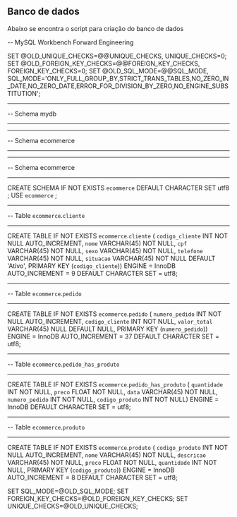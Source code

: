 ## Banco de dados

Abaixo se encontra o script para criação do banco de dados

-- MySQL Workbench Forward Engineering

SET @OLD_UNIQUE_CHECKS=@@UNIQUE_CHECKS, UNIQUE_CHECKS=0;
SET @OLD_FOREIGN_KEY_CHECKS=@@FOREIGN_KEY_CHECKS, FOREIGN_KEY_CHECKS=0;
SET @OLD_SQL_MODE=@@SQL_MODE, SQL_MODE='ONLY_FULL_GROUP_BY,STRICT_TRANS_TABLES,NO_ZERO_IN_DATE,NO_ZERO_DATE,ERROR_FOR_DIVISION_BY_ZERO,NO_ENGINE_SUBSTITUTION';

-- -----------------------------------------------------
-- Schema mydb
-- -----------------------------------------------------
-- -----------------------------------------------------
-- Schema ecommerce
-- -----------------------------------------------------

-- -----------------------------------------------------
-- Schema ecommerce
-- -----------------------------------------------------
CREATE SCHEMA IF NOT EXISTS `ecommerce` DEFAULT CHARACTER SET utf8 ;
USE `ecommerce` ;

-- -----------------------------------------------------
-- Table `ecommerce`.`cliente`
-- -----------------------------------------------------
CREATE TABLE IF NOT EXISTS `ecommerce`.`cliente` (
  `codigo_cliente` INT NOT NULL AUTO_INCREMENT,
  `nome` VARCHAR(45) NOT NULL,
  `cpf` VARCHAR(45) NOT NULL,
  `sexo` VARCHAR(45) NOT NULL,
  `telefone` VARCHAR(45) NOT NULL,
  `situacao` VARCHAR(45) NOT NULL DEFAULT 'Ativo',
  PRIMARY KEY (`codigo_cliente`))
ENGINE = InnoDB
AUTO_INCREMENT = 9
DEFAULT CHARACTER SET = utf8;


-- -----------------------------------------------------
-- Table `ecommerce`.`pedido`
-- -----------------------------------------------------
CREATE TABLE IF NOT EXISTS `ecommerce`.`pedido` (
  `numero_pedido` INT NOT NULL AUTO_INCREMENT,
  `codigo_cliente` INT NOT NULL,
  `valor_total` VARCHAR(45) NULL DEFAULT NULL,
  PRIMARY KEY (`numero_pedido`))
ENGINE = InnoDB
AUTO_INCREMENT = 37
DEFAULT CHARACTER SET = utf8;


-- -----------------------------------------------------
-- Table `ecommerce`.`pedido_has_produto`
-- -----------------------------------------------------
CREATE TABLE IF NOT EXISTS `ecommerce`.`pedido_has_produto` (
  `quantidade` INT NOT NULL,
  `preco` FLOAT NOT NULL,
  `data` VARCHAR(45) NOT NULL,
  `numero_pedido` INT NOT NULL,
  `codigo_produto` INT NOT NULL)
ENGINE = InnoDB
DEFAULT CHARACTER SET = utf8;


-- -----------------------------------------------------
-- Table `ecommerce`.`produto`
-- -----------------------------------------------------
CREATE TABLE IF NOT EXISTS `ecommerce`.`produto` (
  `codigo_produto` INT NOT NULL AUTO_INCREMENT,
  `nome` VARCHAR(45) NOT NULL,
  `descricao` VARCHAR(45) NOT NULL,
  `preco` FLOAT NOT NULL,
  `quantidade` INT NOT NULL,
  PRIMARY KEY (`codigo_produto`))
ENGINE = InnoDB
AUTO_INCREMENT = 8
DEFAULT CHARACTER SET = utf8;


SET SQL_MODE=@OLD_SQL_MODE;
SET FOREIGN_KEY_CHECKS=@OLD_FOREIGN_KEY_CHECKS;
SET UNIQUE_CHECKS=@OLD_UNIQUE_CHECKS;
